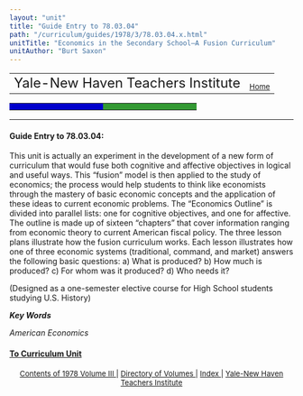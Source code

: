 ```yaml
---
layout: "unit"
title: "Guide Entry to 78.03.04"
path: "/curriculum/guides/1978/3/78.03.04.x.html"
unitTitle: "Economics in the Secondary School—A Fusion Curriculum"
unitAuthor: "Burt Saxon"
---
```

<body>
 <table cellpadding="0" cellspacing="0" width="100%">
  <tr>
   <td valign="bottom">
    <font size="+2">
     Yale-New Haven Teachers Institute
    </font>
   </td>
   <td align="right" valign="bottom">
    <font size="-1">
     <a href="../../../../">
      Home
     </a>
    </font>
   </td>
  </tr>
 </table>
 <table border="0" cellpadding="0" cellspacing="0" width="100%">
  <tr>
   <td align="right" bgcolor="#0000cc">
    <img height="5" src="../../../../pix/bluegrad.jpg" width="150"/>
   </td>
   <td align="left" bgcolor="#339933">
    <img height="5" src="../../../../pix/greengrad.jpg" width="150"/>
   </td>
  </tr>
 </table>
 <p>
  <!-- END HEADER -->
 </p>
 <p>
 </p>
 <hr/>
 <h4>
  Guide Entry to 78.03.04:
 </h4>
 This unit is actually an experiment in the development of a new form of curriculum that would fuse both cognitive and affective objectives in logical and useful ways.  This “fusion” model is then applied to the study of economics; the process would help students to think like economists through the mastery of basic economic concepts and the application of these ideas to current economic problems.  The “Economics Outline” is divided into parallel lists: one for cognitive objectives, and one for affective.  The outline is made up of sixteen “chapters” that cover information ranging from economic theory to current American fiscal policy.  The three lesson plans illustrate how the fusion curriculum works.  Each lesson illustrates how one of three economic systems (traditional, command, and market) answers the following basic questions: a) What is produced? b) How much is produced? c) For whom was it produced? d) Who needs it?
 <p>
  (Designed as a one-semester elective course for High School students studying U.S. History)
 </p>
 <p>
 </p>
 <p>
  <b>
   <i>
    Key Words
   </i>
  </b>
  <br/>
 </p>
 <p>
  <i>
   American Economics
  </i>
 </p>
 <p>
 </p>
 <p>
 </p>
 <h4>
  <a href="../../../units/1978/3/78.03.04.x.html">
   To Curriculum Unit
  </a>
 </h4>
 <center>
  <font size="-1">
   <a href="../../../units/1978/3/">
    Contents of 1978 Volume III
   </a>
   |
   <a href="../../../units/">
    Directory of Volumes
   </a>
   |
   <a href="../../../indexes/">
    Index
   </a>
   |
   <a href="../../../../">
    Yale-New Haven Teachers Institute
   </a>
  </font>
 </center>
</body>